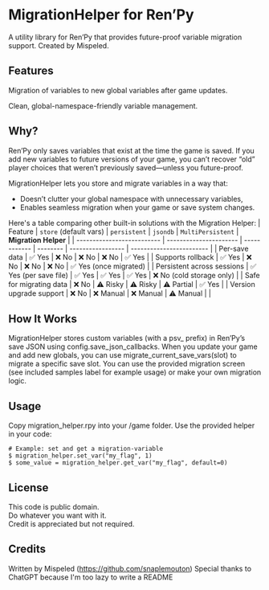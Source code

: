 # MigrationHelper for Ren’Py
A utility library for Ren’Py that provides future-proof variable migration support.
Created by Mispeled.

## Features
Migration of variables to new global variables after game updates.

Clean, global-namespace-friendly variable management.

## Why?
Ren’Py only saves variables that exist at the time the game is saved.
If you add new variables to future versions of your game, you can’t recover “old” player choices that weren’t previously saved—unless you future-proof.

MigrationHelper lets you store and migrate variables in a way that:
- Doesn’t clutter your global namespace with unnecessary variables,
- Enables seamless migration when your game or save system changes.

Here's a table comparing other built-in solutions with the Migration Helper:
| Feature                    | `store` (default vars) | `persistent` | `jsondb` | `MultiPersistent` | **Migration Helper**     |
| -------------------------- | ---------------------- | ------------ | -------- | ----------------- | ------------------------ |
| Per-save data              | ✅ Yes                  | ❌ No         | ❌ No     | ❌ No              | ✅ Yes                    |
| Supports rollback          | ✅ Yes                  | ❌ No         | ❌ No     | ❌ No              | ✅ Yes (once migrated)    |
| Persistent across sessions | ✅ Yes (per save file)  | ✅ Yes        | ✅ Yes    | ✅ Yes             | ❌ No (cold storage only) |
| Safe for migrating data    | ❌ No                   | ⚠️ Risky     | ⚠️ Risky | ⚠️ Partial        | ✅ Yes                    |
| Version upgrade support    | ❌ No                   | ❌ Manual     | ❌ Manual | ⚠️ Manual         |                          |

## How It Works
MigrationHelper stores custom variables (with a psv_ prefix) in Ren’Py’s save JSON using config.save_json_callbacks.
When you update your game and add new globals, you can use migrate_current_save_vars(slot) to migrate a specific save slot.
You can use the provided migration screen (see included samples label for example usage) or make your own migration logic.

## Usage
Copy migration_helper.rpy into your /game folder.
Use the provided helper in your code:

```
# Example: set and get a migration-variable
$ migration_helper.set_var("my_flag", 1)
$ some_value = migration_helper.get_var("my_flag", default=0)
```

## License
This code is public domain.  
Do whatever you want with it.  
Credit is appreciated but not required.

## Credits
Written by Mispeled (https://github.com/snaplemouton)
Special thanks to ChatGPT because I'm too lazy to write a README
